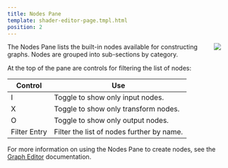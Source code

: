```yaml
---
title: Nodes Pane
template: shader-editor-page.tmpl.html
position: 2
---
```


<img src="/images/shader-editor/nodes-pane.png" style="float: right; padding: 20px; padding-top: 0px;"></img>

The Nodes Pane lists the built-in nodes available for constructing graphs. Nodes are grouped into sub-sections by category.

At the top of the pane are controls for filtering the list of nodes:

| Control | Use |
|---|---|
| I | Toggle to show only input nodes. |
| X | Toggle to show only transform nodes. |
| O | Toggle to show only output nodes.
| Filter Entry | Filter the list of nodes further by name. |

For more information on using the Nodes Pane to create nodes, see the [Graph Editor][1] documentation.

[1]: /shader-editor/window-layout/graph-editor

